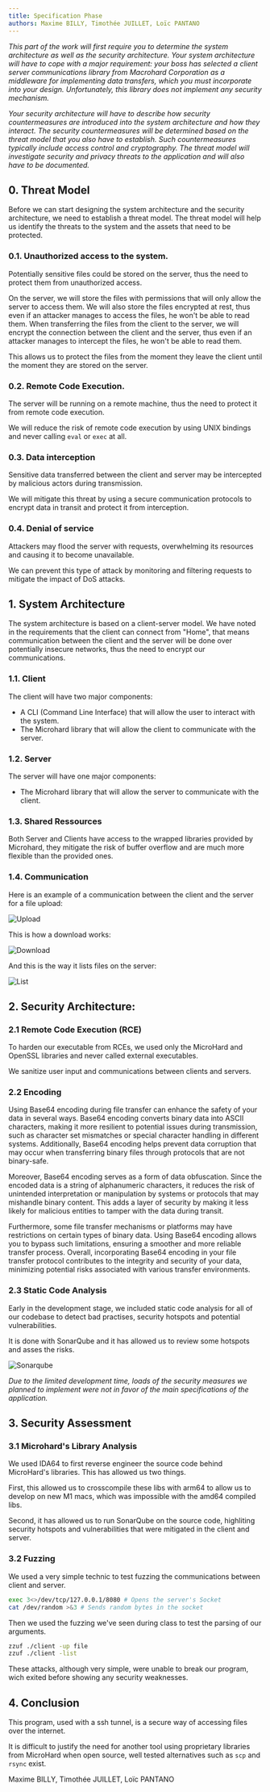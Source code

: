 ```yaml
---
title: Specification Phase
authors: Maxime BILLY, Timothée JUILLET, Loïc PANTANO
---
```


*This part of the work will first require you to determine the system architecture as well as the security
architecture. Your system architecture will have to cope with a major requirement: your boss has
selected a client server communications library from Macrohard Corporation as a middleware for
implementing data transfers, which you must incorporate into your design. Unfortunately, this library
does not implement any security mechanism.*

*Your security architecture will have to describe how security countermeasures are introduced into the
system architecture and how they interact. The security countermeasures will be determined based
on the threat model that you also have to establish. Such countermeasures typically include access
control and cryptography. The threat model will investigate security and privacy threats to the
application and will also have to be documented.*

## 0. Threat Model

Before we can start designing the system architecture and the security architecture, we need to establish a threat model.
The threat model will help us identify the threats to the system and the assets that need to be protected.

### 0.1. Unauthorized access to the system.

Potentially sensitive files could be stored on the server, thus the need to protect them from unauthorized access.

On the server, we will store the files with permissions that will only allow the server to access them.
We will also store the files encrypted at rest, thus even if an attacker manages to access the files, he won't be able to read them.
When transferring the files from the client to the server, we will encrypt the connection between the client and the server, thus even if an attacker manages to intercept the files, he won't be able to read them.

This allows us to protect the files from the moment they leave the client until the moment they are stored on the server.

### 0.2. Remote Code Execution.

The server will be running on a remote machine, thus the need to protect it from remote code execution.

We will reduce the risk of remote code execution by using UNIX bindings and never calling `eval` or `exec` at all.

### 0.3. Data interception

Sensitive data transferred between the client and server may be intercepted by malicious actors during transmission.

We will mitigate this threat by using a secure communication protocols to encrypt data in transit and protect it from interception.

### 0.4. Denial of service

Attackers may flood the server with requests, overwhelming its resources and causing it to become unavailable.

We can prevent this type of attack by monitoring and filtering requests to mitigate the impact of DoS attacks.

## 1. System Architecture

The system architecture is based on a client-server model.
We have noted in the requirements that the client can connect from "Home", that means communication between the client and the server will be done over potentially insecure networks, thus the need to encrypt our communications.

### 1.1. Client

The client will have two major components:

- A CLI (Command Line Interface) that will allow the user to interact with the system.
- The Microhard library that will allow the client to communicate with the server.

### 1.2. Server

The server will have one major components:

- The Microhard library that will allow the server to communicate with the client.

### 1.3. Shared Ressources

Both Server and Clients have access to the wrapped libraries provided by Microhard, they mitigate the risk of buffer overflow and are much more flexible than the provided ones.

### 1.4. Communication

Here is an example of a communication between the client and the server for a file upload:

![Upload](doc/assets/upload.svg)

This is how a download works:

![Download](doc/assets/download.svg)

And this is the way it lists files on the server:

![List](doc/assets/list.svg)

## 2. Security Architecture:

### 2.1 Remote Code Execution (RCE)

To harden our executable from RCEs, we used only the MicroHard and OpenSSL libraries and never called external executables.

We sanitize user input and communications between clients and servers.

### 2.2 Encoding

Using Base64 encoding during file transfer can enhance the safety of your data in several ways. Base64 encoding converts binary data into ASCII characters, making it more resilient to potential issues during transmission, such as character set mismatches or special character handling in different systems. Additionally, Base64 encoding helps prevent data corruption that may occur when transferring binary files through protocols that are not binary-safe.

Moreover, Base64 encoding serves as a form of data obfuscation. Since the encoded data is a string of alphanumeric characters, it reduces the risk of unintended interpretation or manipulation by systems or protocols that may mishandle binary content. This adds a layer of security by making it less likely for malicious entities to tamper with the data during transit.

Furthermore, some file transfer mechanisms or platforms may have restrictions on certain types of binary data. Using Base64 encoding allows you to bypass such limitations, ensuring a smoother and more reliable transfer process. Overall, incorporating Base64 encoding in your file transfer protocol contributes to the integrity and security of your data, minimizing potential risks associated with various transfer environments.

### 2.3 Static Code Analysis

Early in the development stage, we included static code analysis for all of our codebase to detect bad practises, security hotspots and potential vulnerabilities.

It is done with SonarQube and it has allowed us to review some hotspots and asses the risks.

![Sonarqube](doc/assets/sonarqube.png)

*Due to the limited development time, loads of the security measures we planned to implement were not in favor of the main specifications of the application.*

## 3. Security Assessment

### 3.1 Microhard's Library Analysis

We used IDA64 to first reverse engineer the source code behind MicroHard's libraries. This has allowed us two things.

First, this allowed us to crosscompile these libs with arm64 to allow us to develop on new M1 macs, which was impossible with the amd64 compiled libs.

Second, it has allowed us to run SonarQube on the source code, highliting security hotspots and vulnerabilities that were mitigated in the client and server.

### 3.2 Fuzzing

We used a very simple technic to test fuzzing the communications between client and server.

```bash
exec 3<>/dev/tcp/127.0.0.1/8080 # Opens the server's Socket
cat /dev/random >&3 # Sends random bytes in the socket
```

Then we used the fuzzing we've seen during class to test the parsing of our arguments.

```bash
zzuf ./client -up file
zzuf ./client -list
```

These attacks, although very simple, were unable to break our program, wich exited before showing any security weaknesses.

## 4. Conclusion

This program, used with a ssh tunnel, is a secure way of accessing files over the internet.

It is difficult to justify the need for another tool using proprietary libraries from MicroHard when open source, well tested alternatives such as `scp` and `rsync` exist.

Maxime BILLY, Timothée JUILLET, Loïc PANTANO